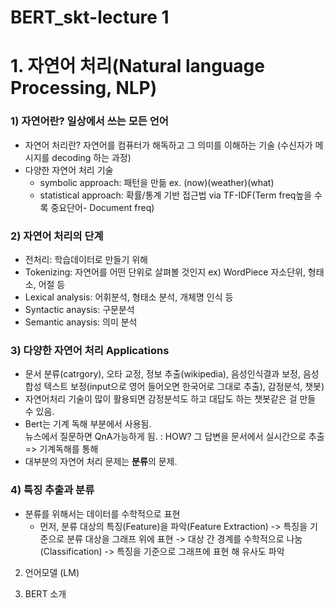 # BERT_skt-lecture 1
# 1. 자연어 처리(Natural language Processing, NLP)

### 1) 자연어란? 일상에서 쓰는 모든 언어
- 자연어 처리란? 자연어를 컴퓨터가 해독하고 그 의미를 이해하는 기술
(수신자가 메시지를 decoding 하는 과정)
- 다양한 자연어 처리 기술
  - symbolic approach: 패턴을 만듦 ex. (now)(weather)(what)
  - statistical approach: 확률/통계 기반 접근법 via TF-IDF(Term freq높을 수록 중요단어- Document freq)

### 2) 자연어 처리의 단계 
- 전처리: 학습데이터로 만들기 위해
- Tokenizing: 자연어를 어떤 단위로 살펴볼 것인지 ex) WordPiece 자소단위, 형태소, 어절 등
- Lexical analysis: 어휘분석, 형태소 분석, 개체명 인식 등
- Syntactic anaysis: 구문분석
- Semantic anaysis: 의미 분석

### 3) 다양한 자연어 처리 Applications
- 문서 분류(catrgory), 오타 교정, 정보 추출(wikipedia), 음성인식결과 보정, 음성 합성 텍스트 보정(input으로 영어 들어오면 한국어로 그대로 추출), 감정분석, 챗봇)
- 자연어처리 기술이 많이 활용되면 감정분석도 하고 대답도 하는 챗봇같은 걸 만들 수 있음. 
- Bert는 기계 독해 부분에서 사용됨. <br>
뉴스에서 질문하면  QnA가능하게 됨. : HOW? 그 답변을 문서에서 실시간으로 추출 => 기계독해를 통해
- 대부분의 자연어 처리 문제는 **분류**의 문제.

### 4) 특징 추출과 분류
- 분류를 위해서는 데이터를 수학적으로 표현
    - 먼저, 분류 대상의 특징(Feature)을 파악(Feature Extraction)
    -> 특징을 기준으로 분류 대상을 그래프 위에 표현 
    -> 대상 간 경계를 수학적으로 나눔(Classification)
    -> 특징을 기준으로 그래프에 표현 해 유사도 파악












2. 언어모델 (LM)




4. BERT 소개
